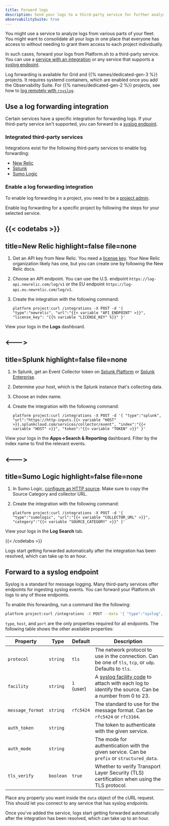 ```yaml
---
title: Forward logs
description: Send your logs to a third-party service for further analysis.
observabilitySuite: true
---
```


You might use a service to analyze logs from various parts of your fleet.
You might want to consolidate all your logs in one place that everyone has access to
without needing to grant them access to each project individually.

In such cases, forward your logs from Platform.sh to a third-party service.
You can use a [service with an integration](#use-a-log-forwarding-integration)
or any service that supports a [syslog endpoint](#forward-to-a-syslog-endpoint).

Log forwarding is available for Grid and {{% names/dedicated-gen-3 %}} projects.
It requires systemd containers, which are enabled once you add the Observability Suite.
For {{% names/dedicated-gen-2 %}} projects, see how to [log remotely with `rsyslog`](../../dedicated-gen-2/architecture/options.md#remote-logging).

## Use a log forwarding integration

Certain services have a specific integration for forwarding logs.
If your third-party service isn't supported, you can forward to a [syslog endpoint](#forward-to-a-syslog-endpoint).

### Integrated third-party services

Integrations exist for the following third-party services to enable log forwarding:

* [New Relic](https://newrelic.com/)
* [Splunk](https://www.splunk.com/)
* [Sumo Logic](https://www.sumologic.com/)

### Enable a log forwarding integration

To enable log forwarding in a project, you need to be a [project admin](../../administration/users.md).

Enable log forwarding for a specific project by following the steps for your selected service.

{{< codetabs >}}
---
title=New Relic
highlight=false
file=none
---

1. Get an API key from New Relic.
   You need a [license key](https://docs.newrelic.com/docs/apis/intro-apis/new-relic-api-keys/#license-key).
   Your New Relic organization likely has one, but you can create one by following the New Relic docs.
2. Choose an API endpoint.
   You can use the U.S. endpoint `https://log-api.newrelic.com/log/v1`
   or the EU endpoint `https://log-api.eu.newrelic.com/log/v1`.
3. Create the integration with the following command:

   <div class="highlight"><pre tabindex="0" class="chroma"><code class="language-bash" data-lang="bash"><span class="line"><span class="cl">platform project:curl /integrations -X POST -d <span class="s1">'{ "type":"newrelic", "url":"{{< variable "API_ENDPOINT" >}}", "license_key": "{{% variable "LICENSE_KEY" %}}" }'</span></span></span></code></pre></div>

View your logs in the **Logs** dashboard.

<--->
---
title=Splunk
highlight=false
file=none
---

1. In Splunk, get an Event Collector token on [Splunk Platform](https://docs.splunk.com/Documentation/Splunk/latest/Data/UsetheHTTPEventCollector#Create_an_Event_Collector_token_on_Splunk_Cloud_Platform)
   or [Splunk Enterprise](https://docs.splunk.com/Documentation/Splunk/latest/Data/UsetheHTTPEventCollector#Create_an_Event_Collector_token_on_Splunk_Enterprise).
2. Determine your host, which is the Splunk instance that's collecting data.
3. Choose an index name.
4. Create the integration with the following command:

   <div class="highlight"><pre tabindex="0" class="chroma"><code class="language-bash" data-lang="bash"><span class="line"><span class="cl">platform project:curl /integrations -X POST -d <span class="s1">'{ "type":"splunk", "url":"https://http-inputs.{{< variable "HOST" >}}.splunkcloud.com/services/collector/event", "index":"{{< variable "HOST" >}}", "token":"{{< variable "TOKEN" >}}" }'</span></span></span></code></pre></div>

View your logs in the **Apps->Search & Reporting** dashboard.
Filter by the index name to find the relevant events.

<--->
---
title=Sumo Logic
highlight=false
file=none
---

1. In Sumo Logic, [configure an HTTP source](https://help-opensource.sumologic.com/docs/send-data/hosted-collectors/http-source/logs-metrics/#configure-an-httplogs-and-metrics-source).
   Make sure to copy the Source Category and collector URL.
2. Create the integration with the following command:

   <div class="highlight"><pre tabindex="0" class="chroma"><code class="language-bash" data-lang="bash"><span class="line"><span class="cl">platform project:curl /integrations -X POST -d <span class="s1">'{ "type":"sumologic", "url":"{{< variable "COLLECTOR_URL" >}}", "category":"{{< variable "SOURCE_CATEGORY" >}}" }'</span></span></span></code></pre></div>

View your logs in the **Log Search** tab.

{{< /codetabs >}}

Logs start getting forwarded automatically after the integration has been resolved,
which can take up to an hour.

## Forward to a syslog endpoint

Syslog is a standard for message logging.
Many third-party services offer endpoints for ingesting syslog events.
You can forward your Platform.sh logs to any of those endpoints.

To enable this forwarding, run a command like the following:

```bash
platform project:curl /integrations -X POST --data '{ "type":"syslog", "host":"{{< variable "INGESTION_HOST" >}}", "port":"{{< variable "INGESTION_HOST_PORT" >}}" }'
```

`type`, `host`, and `port` are the only properties required for all endpoints.
The following table shows the other available properties:

| Property         | Type      | Default    | Description |
| ---------------- | --------- | ---------- | ----------- |
| `protocol`       | `string`  | `tls`      | The network protocol to use in the connection. Can be one of `tls`, `tcp`, or `udp`. Defaults to `tls`. |
| `facility`       | `string`  | `1` (user) | A [syslog facility code](https://en.wikipedia.org/wiki/Syslog#Facility) to attach with each log to identify the source. Can be a number from 0 to 23. |
| `message_format` | `string`  | `rfc5424`  | The standard to use for the message format. Can be `rfc5424` or `rfc3164`. |
| `auth_token`     | `string`  |            | The token to authenticate with the given service. |
| `auth_mode`      | `string`  |            | The mode for authentication with the given service. Can be `prefix` or `structured_data`. |
| `tls_verify`     | `boolean` | `true`     | Whether to verify Transport Layer Security (TLS) certification when using the TLS protocol. |

Place any property you want inside the `data` object of the cURL request.
This should let you connect to any service that has syslog endpoints.

Once you've added the service, logs start getting forwarded automatically after the integration has been resolved,
which can take up to an hour.
